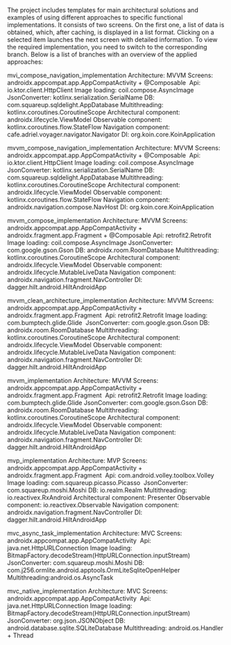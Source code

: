 The project includes templates for main architectural solutions and examples of using different approaches to specific functional implementations. 
It consists of two screens. On the first one, a list of data is obtained, which, after caching, is displayed in a list format. Clicking on a selected item launches the next screen with detailed information. To view the required implementation, you need to switch to the corresponding branch. 
Below is a list of branches with an overview of the applied approaches:

mvi_compose_navigation_implementation
Architecture: MVVM Screens: androidx.appcompat.app.AppCompatActivity + @Composable 
Api: io.ktor.client.HttpClient
Image loading: coil.compose.AsyncImage 
JsonConverter: kotlinx.serialization.SerialName
DB: com.squareup.sqldelight.AppDatabase
Multithreading: kotlinx.coroutines.CoroutineScope
Architectural component: androidx.lifecycle.ViewModel
Observable component: kotlinx.coroutines.flow.StateFlow
Navigation component: cafe.adriel.voyager.navigator.Navigator
DI: org.koin.core.KoinApplication


mvvm_compose_navigation_implementation
Architecture: MVVM Screens: androidx.appcompat.app.AppCompatActivity + @Composable 
Api: io.ktor.client.HttpClient
Image loading: coil.compose.AsyncImage 
JsonConverter: kotlinx.serialization.SerialName
DB: com.squareup.sqldelight.AppDatabase
Multithreading: kotlinx.coroutines.CoroutineScope
Architectural component: androidx.lifecycle.ViewModel
Observable component: kotlinx.coroutines.flow.StateFlow
Navigation component: androidx.navigation.compose.NavHost
DI: org.koin.core.KoinApplication


mvvm_compose_implementation
Architecture: MVVM Screens: androidx.appcompat.app.AppCompatActivity + androidx.fragment.app.Fragment + @Composable Api: retrofit2.Retrofit
Image loading: coil.compose.AsyncImage JsonConverter: com.google.gson.Gson
DB: androidx.room.RoomDatabase
Multithreading: kotlinx.coroutines.CoroutineScope
Architectural component: androidx.lifecycle.ViewModel
Observable component: androidx.lifecycle.MutableLiveData
Navigation component: androidx.navigation.fragment.NavController
DI: dagger.hilt.android.HiltAndroidApp


mvvm_clean_architecture_implementation
Architecture: MVVM Screens: androidx.appcompat.app.AppCompatActivity + androidx.fragment.app.Fragment 
Api: retrofit2.Retrofit
Image loading: com.bumptech.glide.Glide 
JsonConverter: com.google.gson.Gson
DB: androidx.room.RoomDatabase
Multithreading: kotlinx.coroutines.CoroutineScope
Architectural component: androidx.lifecycle.ViewModel
Observable component: androidx.lifecycle.MutableLiveData
Navigation component: androidx.navigation.fragment.NavController
DI: dagger.hilt.android.HiltAndroidApp


mvvm_implementation
Architecture: MVVM Screens: androidx.appcompat.app.AppCompatActivity + androidx.fragment.app.Fragment 
Api: retrofit2.Retrofit
Image loading: com.bumptech.glide.Glide JsonConverter: com.google.gson.Gson
DB: androidx.room.RoomDatabase
Multithreading: kotlinx.coroutines.CoroutineScope
Architectural component: androidx.lifecycle.ViewModel
Observable component: androidx.lifecycle.MutableLiveData
Navigation component: androidx.navigation.fragment.NavController
DI: dagger.hilt.android.HiltAndroidApp


mvp_implementation
Architecture: MVP Screens: androidx.appcompat.app.AppCompatActivity + androidx.fragment.app.Fragment 
Api: com.android.volley.toolbox.Volley
Image loading: com.squareup.picasso.Picasso 
JsonConverter: com.squareup.moshi.Moshi
DB: io.realm.Realm
Multithreading: io.reactivex.RxAndroid
Architectural component: Presenter
Observable component: io.reactivex.Observable
Navigation component: androidx.navigation.fragment.NavController
DI: dagger.hilt.android.HiltAndroidApp


mvc_async_task_implementation
Architecture: MVC Screens: androidx.appcompat.app.AppCompatActivity 
Api: java.net.HttpURLConnection
Image loading: BitmapFactory.decodeStream(HttpURLConnection.inputStream) 
JsonConverter: com.squareup.moshi.Moshi
DB: com.j256.ormlite.android.apptools.OrmLiteSqliteOpenHelper
Multithreading:android.os.AsyncTask


mvc_native_implementation
Architecture: MVC Screens: androidx.appcompat.app.AppCompatActivity 
Api: java.net.HttpURLConnection
Image loading: BitmapFactory.decodeStream(HttpURLConnection.inputStream) 
JsonConverter: org.json.JSONObject
DB: android.database.sqlite.SQLiteDatabase
Multithreading: android.os.Handler + Thread
